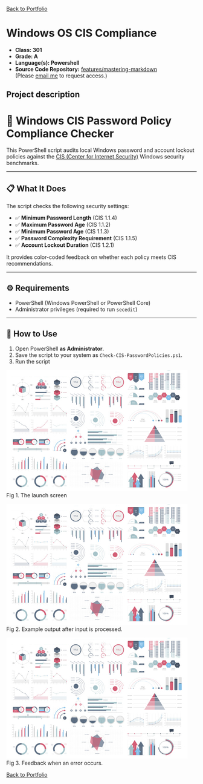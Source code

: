 [Back to Portfolio](./)

Windows OS CIS Compliance
===============

-   **Class: 301** 
-   **Grade: A** 
-   **Language(s): Powershell** 
-   **Source Code Repository:** [features/mastering-markdown](https://github.com/MisterBobsAngryHead/CSCI-301-code-repository/blob/master/Final)  
    (Please [email me](mailto:richardprice.cyber@gmail.com) to request access.)

## Project description

# 🔐 Windows CIS Password Policy Compliance Checker

This PowerShell script audits local Windows password and account lockout policies against the [CIS (Center for Internet Security)](https://www.cisecurity.org/) Windows security benchmarks.

---

## 📋 What It Does

The script checks the following security settings:

- ✅ **Minimum Password Length** (CIS 1.1.4)
- ✅ **Maximum Password Age** (CIS 1.1.2)
- ✅ **Minimum Password Age** (CIS 1.1.3)
- ✅ **Password Complexity Requirement** (CIS 1.1.5)
- ✅ **Account Lockout Duration** (CIS 1.2.1)

It provides color-coded feedback on whether each policy meets CIS recommendations.

---

## ⚙️ Requirements

- PowerShell (Windows PowerShell or PowerShell Core)
- Administrator privileges (required to run `secedit`)

---

## 🚀 How to Use

1. Open PowerShell **as Administrator**.
2. Save the script to your system as `Check-CIS-PasswordPolicies.ps1`.
3. Run the script

![screenshot](images/dummy_thumbnail.jpg)  
Fig 1. The launch screen

![screenshot](images/dummy_thumbnail.jpg)  
Fig 2. Example output after input is processed.

![screenshot](images/dummy_thumbnail.jpg)  
Fig 3. Feedback when an error occurs.

[Back to Portfolio](./)
